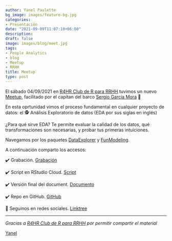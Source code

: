 ```yaml
---
author: Yanel Paulette
bg_image: images/feature-bg.jpg
categories:
- Presentación
date: "2021-09-09T11:07:10+06:00"
description: 
draft: false
image: images/blog/meet.jpg
tags:
- People Analytics
- blog
- Meetup
- RRHH
title: Meetup 
type: post
---
```


El sábado 04/09/2021 en [R4HR Club de R para RRHH](https://r4hr.club/) tuvimos un nuevo [Meetup](https://www.meetup.com/es/r4hr-club-r-para-rrhh/), facilitado por el capitan del barco [Sergio Garcia Mora](https://www.linkedin.com/in/sergiogarciamora/) 👏

En esta oprtunidad vimos el proceso fundamental en cualquier proyecto de datos: el 🕵️ Análisis Exploratorio de datos (EDA por sus siglas en inglés)

¿Para qué sirve EDA? Te permite evaluar la calidad de los datos, qué transformaciones son necesarias, y probar tus primeras intuiciones.

Navegamos por los paquetes [DataExplorer](https://cran.r-project.org/web/packages/DataExplorer/vignettes/dataexplorer-intro.html) y [FunModeling](https://livebook.datascienceheroes.com/).

A continuación comparto los accesos:

✔️ Grabación. [Grabación](https://www.youtube.com/watch?v=QTWEnIovP_4)

✔️ Script en RStudio Cloud. [Script](https://rstudio.cloud/project/2819335)

✔️ Versión final del document. [Documento](https://rpubs.com/Data4HR/r4hr-analisis-exploratorio-datos)

✔️ Repo en GitHub. [GitHub](https://github.com/r4hr/club_de_r/blob/master/Sesion_37_Analisis_Exploratorio_Datos.Rmd)

  
  
🥝 Seguinos en redes sociales. [Linktree](https://linktr.ee/r4hrclub)  

------------------------------------------------------------------------

*Gracias a [R4HR Club de R para RRHH](https://r4hr.club/) por permitir compartir el material*

[Yanel](https://yanelpaulette.netlify.app/)
